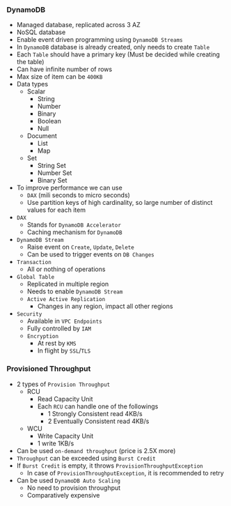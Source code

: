 ### DynamoDB

- Managed database, replicated across 3 AZ
- NoSQL database
- Enable event driven programming using `DynamoDB Streams`
- In `DynamoDB` database is already created, only needs to create `Table`
- Each `Table` should have a primary key (Must be decided while creating the table)
- Can have infinite number of rows
- Max size of item can be `400KB`
- Data types
  - Scalar
    - String
    - Number
    - Binary
    - Boolean
    - Null
  - Document
    - List
    - Map
  - Set
    - String Set
    - Number Set
    - Binary Set
- To improve performance we can use
  - `DAX` (mili seconds to micro seconds)
  - Use partition keys of high cardinality, so large number of distinct values for each item
- `DAX`
  - Stands for `DynamoDB Accelerator`
  - Caching mechanism for `DynamoDB`
- `DynamoDB Stream`
  - Raise event on `Create`, `Update`, `Delete`
  - Can be used to trigger events on `DB Changes`
- `Transaction`
  - All or nothing of operations
- `Global Table`
  - Replicated in multiple region
  - Needs to enable `DynamoDB Stream`
  - `Active Active Replication`
    - Changes in any region, impact all other regions
- `Security`
  - Available in `VPC Endpoints`
  - Fully controlled by `IAM`
  - `Encryption`
    - At rest by `KMS`
    - In flight by `SSL`/`TLS`

### Provisioned Throughput

- 2 types of `Provision Throughput`
  - RCU
    - Read Capacity Unit
    - Each `RCU` can handle one of the followings
      - 1 Strongly Consistent read 4KB/s
      - 2 Eventually Consistent read 4KB/s
  - WCU
    - Write Capacity Unit
    - 1 write 1KB/s
- Can be used `on-demand throughput` (price is 2.5X more)
- `Throughput` can be exceeded using `Burst Credit`
- If `Burst Credit` is empty, it throws `ProvisionThroughputException`
  - In case of `ProvisionThroughputException`, it is recommended to retry
- Can be used `DynamoDB Auto Scaling`
  - No need to provision throughput
  - Comparatively expensive
